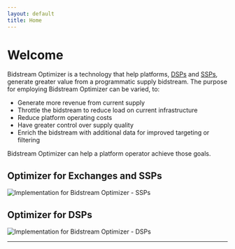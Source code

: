 ```yaml
---
layout: default
title: Home
---
```


# Welcome

Bidstream Optimizer is a technology that help platforms, [DSPs](#optimizer-for-dsps) and [SSPs](#optimizer-for-exchanges-and-ssps), generate greater value from a programmatic supply bidstream. The purpose for employing Bidstream Optimizer can be varied, to:

* Generate more revenue from current supply
* Throttle the bidstream to reduce load on current infrastructure
* Reduce platform operating costs
* Have greater control over supply quality
* Enrich the bidstream with additional data for improved targeting or filtering

Bidstream Optimizer can help a platform operator achieve those goals.

## Optimizer for Exchanges and SSPs

![ Implementation for Bidstream Optimizer - SSPs](https://docs.google.com/drawings/d/1-tbcsTDbvZVz3wvYNMcz3EQNftsa8R6bUHTmjVTsOkg/pub?w=807&h=361)

## Optimizer for DSPs

![ Implementation for Bidstream Optimizer - DSPs](https://docs.google.com/drawings/d/1ehqJAC2VRH7DRcsJjhYBG67qI-nt2BmuQhEi-XxNd20/pub?w=402&h=361)

-----
